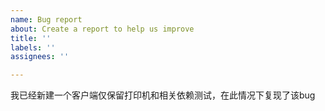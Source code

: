 ```yaml
---
name: Bug report
about: Create a report to help us improve
title: ''
labels: ''
assignees: ''

---
```


我已经新建一个客户端仅保留打印机和相关依赖测试，在此情况下复现了该bug
